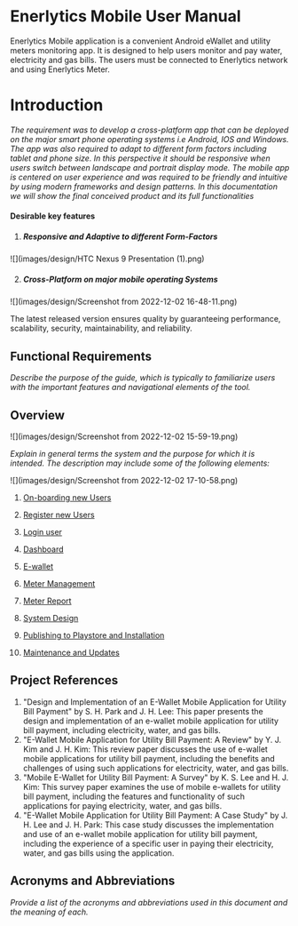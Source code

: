 # Enerlytics Mobile User Manual

Enerlytics Mobile application is a convenient Android eWallet and utility meters monitoring app. It is designed to help users monitor and pay water, electricity and gas bills. The users must be connected to Enerlytics network and using Enerlytics Meter. 

# 	Introduction

*The requirement was to develop a cross-platform app that can be deployed on the major smart phone operating systems i.e Android, IOS and Windows. The app was also required to adapt to different form factors including tablet and phone size. In this perspective it should be responsive when users switch between landscape and portrait display mode. The mobile app is centered on user experience and was required to be friendly and intuitive by using modern frameworks and design patterns. In this documentation we will show the final conceived product and its full functionalities* 

#### Desirable key features

1. ##### Responsive and Adaptive to different Form-Factors

![](images/design/HTC Nexus 9 Presentation (1).png)

2. ##### Cross-Platform on major mobile operating Systems

![](images/design/Screenshot from 2022-12-02 16-48-11.png)

The latest released version ensures quality by guaranteeing performance, scalability, security, maintainability, and reliability. 

## 			Functional Requirements

*Describe the purpose of the guide, which is typically to familiarize users with the important features and navigational elements of the tool.*

## 		Overview  	

![](images/design/Screenshot from 2022-12-02 15-59-19.png)

*Explain in general terms the system and the purpose for which it is intended.  The description may include some of the following elements:* 

![](images/design/Screenshot from 2022-12-02 17-10-58.png)





1. [On-boarding new Users](onboarding.md)

2. [Register new Users](register.md)
3. [Login user](login.md)
4. [Dashboard](dashboard.md)
5. [E-wallet](ewallet.md)
6. [Meter Management](meters_management.md)
7. [Meter Report](meter_report.md)
8. [System Design](system_design.md)
9. [Publishing to Playstore and Installation](installation.md)
10. [Maintenance and Updates](maintenace_updates.md)



## 		Project References

1. "Design and Implementation of an E-Wallet Mobile Application for Utility Bill Payment" by S. H. Park and J. H. Lee: This paper presents the design and implementation of an e-wallet mobile application for utility bill payment, including electricity, water, and gas bills.
2. "E-Wallet Mobile Application for Utility Bill Payment: A Review" by Y. J. Kim and J. H. Kim: This review paper discusses the use of e-wallet mobile applications for utility bill payment, including the benefits and challenges of using such applications for electricity, water, and gas bills.
3. "Mobile E-Wallet for Utility Bill Payment: A Survey" by K. S. Lee and H. J. Kim: This survey paper examines the use of mobile e-wallets for utility bill payment, including the features and functionality of such applications for paying electricity, water, and gas bills.
4. "E-Wallet Mobile Application for Utility Bill Payment: A Case Study" by J. H. Lee and J. H. Park: This case study discusses the implementation and use of an e-wallet mobile application for utility bill payment, including the experience of a specific user in paying their electricity, water, and gas bills using the application.

## 		Acronyms and Abbreviations

*Provide a list of the acronyms and abbreviations used in this document and the meaning of each.*